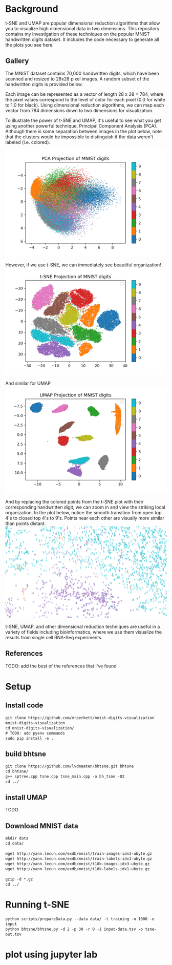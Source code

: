 # Background
t-SNE and UMAP are popular dimensional reduction algorithms that allow you to visualize high dimensional data in two dimensions.  This repository contains my investigation of these techniques on the popular MNIST handwritten digits dataset.  It includes the code necessary to generate all the plots you see here.

## Gallery
The MNIST dataset contains 70,000 handwritten digits, which have been scanned and resized to 28x28 pixel images.  A random subset of the handwritten digits is provided below. 

Each image can be represented as a vector of length 28 x 28 = 784, where the pixel values correspond to the level of color for each pixel (0.0 for white to 1.0 for black).  Using dimensional reduction algorithms, we can map each vector from 784 dimensions down to two dimensions for visualization.

To illustrate the power of t-SNE and UMAP, it's useful to see what you get using another powerful technique, Principal Component Analysis (PCA).  Although there is some separation between images in the plot below, note that the clusters would be impossible to distinguish if the data weren't labeled (i.e. colored).

![MNIST digits mapped to two dimensions using t-SNE](/images/MNIST-PCA_mapping_color.png)


However, if we use t-SNE, we can immediately see beautiful organization!
![MNIST digits mapped to two dimensions using t-SNE](/images/MNIST-tSNE_mapping.png)

And similar for UMAP
![MNIST digits mapped to two dimensions using UMAP](/images/MNIST-UMAP_mapping.png)

And by replacing the colored points from the t-SNE plot with their corresponding handwritten digit, we can zoom in and view the striking local organization.  In the plot below, notice the smooth transition from open top 4's to closed top 4's to 9's.  Points near each other are visually more similar than points distant.
![MNIST digits mapped to two dimensions using UMAP](/images/MNIST-tSNE-zoom_in_fours_and_nines.png)

t-SNE, UMAP, and other dimensional reduction techniques are useful in a variety of fields including bioinformatics, where we use them visualize the results from single cell RNA-Seq experiments.

## References
TODO: add the best of the references that I've found


# Setup
## Install code
```
git clone https://github.com/mrperkett/mnist-digits-visualization mnist-digits-visualization
cd mnist-digits-visualization/
# TODO: add pyenv commands
sudo pip install -e .
```

## build bhtsne
```
git clone https://github.com/lvdmaaten/bhtsne.git bhtsne
cd bhtsne/
g++ sptree.cpp tsne.cpp tsne_main.cpp -o bh_tsne -O2
cd ../
```

## install UMAP
TODO

## Download MNIST data
```
mkdir data
cd data/

wget http://yann.lecun.com/exdb/mnist/train-images-idx3-ubyte.gz
wget http://yann.lecun.com/exdb/mnist/train-labels-idx1-ubyte.gz
wget http://yann.lecun.com/exdb/mnist/t10k-images-idx3-ubyte.gz
wget http://yann.lecun.com/exdb/mnist/t10k-labels-idx1-ubyte.gz

gzip -d *.gz
cd ../
```

# Running t-SNE
```
python scripts/prepareData.py --data data/ -t training -n 1000 -o input
python bhtsne/bhtsne.py -d 2 -p 30 -r 0 -i input-data.tsv -o tsne-out.tsv
```

# plot using jupyter lab
